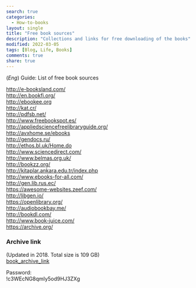 ```yaml
---
search: true
categories: 
  - How-to-books
layout: single
title: "Free book sources"
description: "Collections and links for free downloading of the books"
modified: 2022-03-05
tags: [Blog, Life, Books]
comments: true
share: true
---
```

(*Eng*) Guide: List of free book sources

http://e-booksland.com/  
http://en.bookfi.org/  
http://ebookee.org  
http://kat.cr/  
http://pdfsb.net/  
http://www.freebookspot.es/  
http://appliedsciencefreelibraryguide.org/  
http://avxhome.se/ebooks  
http://gendocs.ru/  
http://ethos.bl.uk/Home.do  
http://www.sciencedirect.com/  
http://www.belmas.org.uk/  
http://bookzz.org/  
http://kitaplar.ankara.edu.tr/index.php  
http://www.ebooks-for-all.com/  
http://gen.lib.rus.ec/  
https://awesome-websites.zeef.com/  
http://libgen.io/  
https://openlibrary.org/  
http://audiobookbay.me/  
http://bookdl.com/  
http://www.book-juice.com/  
https://archive.org/  

### Archive link
(Updated in 2018. Total size is 109 GB)  
[book_archive_link](http://link.tl/1awfp)

Password:  
!c3WEcNG8qmIy5od9HJ3ZXg
